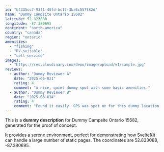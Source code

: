 ```yaml
---
id: "b4335cc7-93f1-40fd-bc17-3ba6c557f82d"
name: "Dummy Campsite Ontario 15682"
latitude: 52.823088
longitude: -87.380695
continent: "north-america"
country: "canada"
region: "ontario"
amenities:
  - "fishing"
  - "RV-suitable"
  - "cell-service"
images:
  - "https://res.cloudinary.com/demo/image/upload/v1/sample.jpg"
reviews:
  - author: "Dummy Reviewer A"
    date: "2025-05-021"
    rating: 4
    comment: "A nice, quiet dummy spot with some basic amenities."
  - author: "Dummy Reviewer B"
    date: "2025-03-014"
    rating: 4
    comment: "Found it easily. GPS was spot on for this dummy location."
---
```


This is a **dummy description** for Dummy Campsite Ontario 15682, generated for the proof of concept.

It provides a serene environment, perfect for demonstrating how SvelteKit can handle a large number of static pages. The coordinates are 52.823088, -87.380695.
